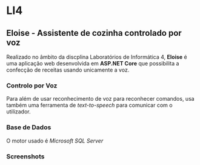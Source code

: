 # __LI4__
## Eloise - Assistente de cozinha controlado por voz

Realizado no âmbito da discplina Laboratórios de Informática 4, __Eloise__ é uma  aplicação web desenvolvida em **ASP.NET Core** que possibilita a confecção de receitas usando unicamente a voz.

### Controlo por Voz
Para além de usar reconhecimento de voz para reconhecer comandos, usa também uma ferramenta de *text-to-speech* para comunicar com o utilizador.

### Base de Dados
O motor usado é *Microsoft SQL Server*

### Screenshots





